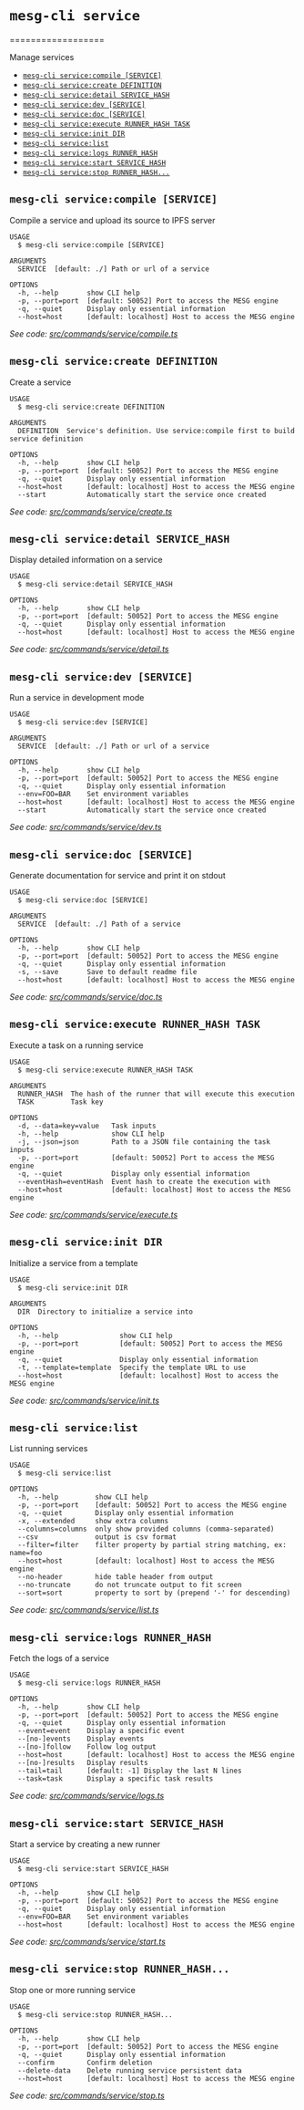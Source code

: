 # `mesg-cli service`
==================

Manage services

* [`mesg-cli service:compile [SERVICE]`](#mesg-cli-servicecompile-service)
* [`mesg-cli service:create DEFINITION`](#mesg-cli-servicecreate-definition)
* [`mesg-cli service:detail SERVICE_HASH`](#mesg-cli-servicedetail-service_hash)
* [`mesg-cli service:dev [SERVICE]`](#mesg-cli-servicedev-service)
* [`mesg-cli service:doc [SERVICE]`](#mesg-cli-servicedoc-service)
* [`mesg-cli service:execute RUNNER_HASH TASK`](#mesg-cli-serviceexecute-runner_hash-task)
* [`mesg-cli service:init DIR`](#mesg-cli-serviceinit-dir)
* [`mesg-cli service:list`](#mesg-cli-servicelist)
* [`mesg-cli service:logs RUNNER_HASH`](#mesg-cli-servicelogs-runner_hash)
* [`mesg-cli service:start SERVICE_HASH`](#mesg-cli-servicestart-service_hash)
* [`mesg-cli service:stop RUNNER_HASH...`](#mesg-cli-servicestop-runner_hash)

## `mesg-cli service:compile [SERVICE]`

Compile a service and upload its source to IPFS server

```
USAGE
  $ mesg-cli service:compile [SERVICE]

ARGUMENTS
  SERVICE  [default: ./] Path or url of a service

OPTIONS
  -h, --help       show CLI help
  -p, --port=port  [default: 50052] Port to access the MESG engine
  -q, --quiet      Display only essential information
  --host=host      [default: localhost] Host to access the MESG engine
```

_See code: [src/commands/service/compile.ts](https://github.com/mesg-foundation/js-sdk/blob/v0.1.0-alpha.5/src/commands/service/compile.ts)_

## `mesg-cli service:create DEFINITION`

Create a service

```
USAGE
  $ mesg-cli service:create DEFINITION

ARGUMENTS
  DEFINITION  Service's definition. Use service:compile first to build service definition

OPTIONS
  -h, --help       show CLI help
  -p, --port=port  [default: 50052] Port to access the MESG engine
  -q, --quiet      Display only essential information
  --host=host      [default: localhost] Host to access the MESG engine
  --start          Automatically start the service once created
```

_See code: [src/commands/service/create.ts](https://github.com/mesg-foundation/js-sdk/blob/v0.1.0-alpha.5/src/commands/service/create.ts)_

## `mesg-cli service:detail SERVICE_HASH`

Display detailed information on a service

```
USAGE
  $ mesg-cli service:detail SERVICE_HASH

OPTIONS
  -h, --help       show CLI help
  -p, --port=port  [default: 50052] Port to access the MESG engine
  -q, --quiet      Display only essential information
  --host=host      [default: localhost] Host to access the MESG engine
```

_See code: [src/commands/service/detail.ts](https://github.com/mesg-foundation/js-sdk/blob/v0.1.0-alpha.5/src/commands/service/detail.ts)_

## `mesg-cli service:dev [SERVICE]`

Run a service in development mode

```
USAGE
  $ mesg-cli service:dev [SERVICE]

ARGUMENTS
  SERVICE  [default: ./] Path or url of a service

OPTIONS
  -h, --help       show CLI help
  -p, --port=port  [default: 50052] Port to access the MESG engine
  -q, --quiet      Display only essential information
  --env=FOO=BAR    Set environment variables
  --host=host      [default: localhost] Host to access the MESG engine
  --start          Automatically start the service once created
```

_See code: [src/commands/service/dev.ts](https://github.com/mesg-foundation/js-sdk/blob/v0.1.0-alpha.5/src/commands/service/dev.ts)_

## `mesg-cli service:doc [SERVICE]`

Generate documentation for service and print it on stdout

```
USAGE
  $ mesg-cli service:doc [SERVICE]

ARGUMENTS
  SERVICE  [default: ./] Path of a service

OPTIONS
  -h, --help       show CLI help
  -p, --port=port  [default: 50052] Port to access the MESG engine
  -q, --quiet      Display only essential information
  -s, --save       Save to default readme file
  --host=host      [default: localhost] Host to access the MESG engine
```

_See code: [src/commands/service/doc.ts](https://github.com/mesg-foundation/js-sdk/blob/v0.1.0-alpha.5/src/commands/service/doc.ts)_

## `mesg-cli service:execute RUNNER_HASH TASK`

Execute a task on a running service

```
USAGE
  $ mesg-cli service:execute RUNNER_HASH TASK

ARGUMENTS
  RUNNER_HASH  The hash of the runner that will execute this execution
  TASK         Task key

OPTIONS
  -d, --data=key=value   Task inputs
  -h, --help             show CLI help
  -j, --json=json        Path to a JSON file containing the task inputs
  -p, --port=port        [default: 50052] Port to access the MESG engine
  -q, --quiet            Display only essential information
  --eventHash=eventHash  Event hash to create the execution with
  --host=host            [default: localhost] Host to access the MESG engine
```

_See code: [src/commands/service/execute.ts](https://github.com/mesg-foundation/js-sdk/blob/v0.1.0-alpha.5/src/commands/service/execute.ts)_

## `mesg-cli service:init DIR`

Initialize a service from a template

```
USAGE
  $ mesg-cli service:init DIR

ARGUMENTS
  DIR  Directory to initialize a service into

OPTIONS
  -h, --help               show CLI help
  -p, --port=port          [default: 50052] Port to access the MESG engine
  -q, --quiet              Display only essential information
  -t, --template=template  Specify the template URL to use
  --host=host              [default: localhost] Host to access the MESG engine
```

_See code: [src/commands/service/init.ts](https://github.com/mesg-foundation/js-sdk/blob/v0.1.0-alpha.5/src/commands/service/init.ts)_

## `mesg-cli service:list`

List running services

```
USAGE
  $ mesg-cli service:list

OPTIONS
  -h, --help         show CLI help
  -p, --port=port    [default: 50052] Port to access the MESG engine
  -q, --quiet        Display only essential information
  -x, --extended     show extra columns
  --columns=columns  only show provided columns (comma-separated)
  --csv              output is csv format
  --filter=filter    filter property by partial string matching, ex: name=foo
  --host=host        [default: localhost] Host to access the MESG engine
  --no-header        hide table header from output
  --no-truncate      do not truncate output to fit screen
  --sort=sort        property to sort by (prepend '-' for descending)
```

_See code: [src/commands/service/list.ts](https://github.com/mesg-foundation/js-sdk/blob/v0.1.0-alpha.5/src/commands/service/list.ts)_

## `mesg-cli service:logs RUNNER_HASH`

Fetch the logs of a service

```
USAGE
  $ mesg-cli service:logs RUNNER_HASH

OPTIONS
  -h, --help       show CLI help
  -p, --port=port  [default: 50052] Port to access the MESG engine
  -q, --quiet      Display only essential information
  --event=event    Display a specific event
  --[no-]events    Display events
  --[no-]follow    Follow log output
  --host=host      [default: localhost] Host to access the MESG engine
  --[no-]results   Display results
  --tail=tail      [default: -1] Display the last N lines
  --task=task      Display a specific task results
```

_See code: [src/commands/service/logs.ts](https://github.com/mesg-foundation/js-sdk/blob/v0.1.0-alpha.5/src/commands/service/logs.ts)_

## `mesg-cli service:start SERVICE_HASH`

Start a service by creating a new runner

```
USAGE
  $ mesg-cli service:start SERVICE_HASH

OPTIONS
  -h, --help       show CLI help
  -p, --port=port  [default: 50052] Port to access the MESG engine
  -q, --quiet      Display only essential information
  --env=FOO=BAR    Set environment variables
  --host=host      [default: localhost] Host to access the MESG engine
```

_See code: [src/commands/service/start.ts](https://github.com/mesg-foundation/js-sdk/blob/v0.1.0-alpha.5/src/commands/service/start.ts)_

## `mesg-cli service:stop RUNNER_HASH...`

Stop one or more running service

```
USAGE
  $ mesg-cli service:stop RUNNER_HASH...

OPTIONS
  -h, --help       show CLI help
  -p, --port=port  [default: 50052] Port to access the MESG engine
  -q, --quiet      Display only essential information
  --confirm        Confirm deletion
  --delete-data    Delete running service persistent data
  --host=host      [default: localhost] Host to access the MESG engine
```

_See code: [src/commands/service/stop.ts](https://github.com/mesg-foundation/js-sdk/blob/v0.1.0-alpha.5/src/commands/service/stop.ts)_

